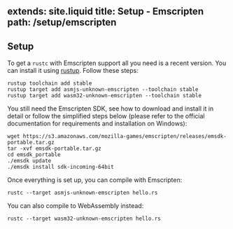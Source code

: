 extends: site.liquid
title: Setup - Emscripten
path: /setup/emscripten
---

## Setup

To get a `rustc` with Emscripten support all you need is a recent version.
You can install it using [rustup](http://rustup.rs/). Follow these steps:

```
rustup toolchain add stable
rustup target add asmjs-unknown-emscripten --toolchain stable
rustup target add wasm32-unknown-emscripten --toolchain stable
```

You still need the Emscripten SDK, see how to download and install it in detail or follow the simplified steps below (please refer to the official documentation for requirements and installation on Windows):

```
wget https://s3.amazonaws.com/mozilla-games/emscripten/releases/emsdk-portable.tar.gz
tar -xvf emsdk-portable.tar.gz
cd emsdk_portable
./emsdk update
./emsdk install sdk-incoming-64bit
```

Once everything is set up, you can compile with Emscripten:

```
rustc --target asmjs-unknown-emscripten hello.rs
```

You can also compile to WebAssembly instead:

```
rustc --target wasm32-unknown-emscripten hello.rs
```
